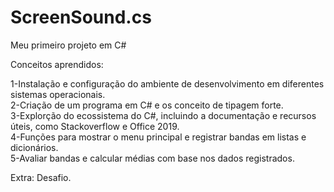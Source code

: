 # ScreenSound.cs
Meu primeiro projeto em C#

Conceitos aprendidos:

1-Instalação e configuração do ambiente de desenvolvimento em diferentes sistemas operacionais.<br>
2-Criação de um programa em C# e os conceito de tipagem forte.<br>
3-Explorção do ecossistema do C#, incluindo a documentação e recursos úteis, como Stackoverflow e Office 2019.<br>
4-Funções para mostrar o menu principal e registrar bandas em listas e dicionários.<br>
5-Avaliar bandas e calcular médias com base nos dados registrados.

Extra: Desafio.
